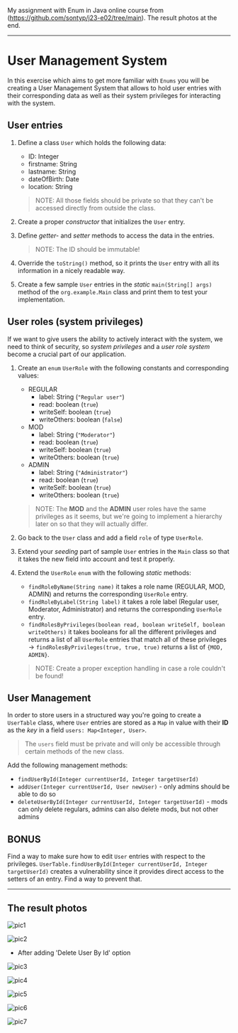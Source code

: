 My assignment with Enum in Java online course from (https://github.com/sontyp/j23-e02/tree/main).
The result photos at the end.

---

# User Management System
In this exercise which aims to get more familiar with `Enums` you will be creating a User Management System that allows
to hold user entries with their corresponding data as well as their system privileges for interacting with the system.

## User entries
1. Define a class `User` which holds the following data:
    - ID: Integer
    - firstname: String
    - lastname: String
    - dateOfBirth: Date
    - location: String

   > NOTE: All those fields should be private so that they can't be accessed directly from outside the class.

2. Create a proper _constructor_ that initializes the `User` entry.
3. Define _getter-_ and _setter_ methods to access the data in the entries.
   > NOTE: The ID should be immutable!
4. Override the `toString()` method, so it prints the `User` entry with all its information in a nicely readable way.
5. Create a few sample `User` entries in the _static_ `main(String[] args)` method of the `org.example.Main` class
   and print them to test your implementation.

## User roles (system privileges)
If we want to give users the ability to actively interact with the system, we need to think of security, so _system privileges_
and a _user role system_ become a crucial part of our application.

1. Create an `enum` `UserRole` with the following constants and corresponding values:
    - REGULAR
        - label: String (`"Regular user"`)
        - read: boolean (`true`)
        - writeSelf: boolean (`true`)
        - writeOthers: boolean (`false`)
    - MOD
        - label: String (`"Moderator"`)
        - read: boolean (`true`)
        - writeSelf: boolean (`true`)
        - writeOthers: boolean (`true`)
    - ADMIN
        - label: String (`"Administrator"`)
        - read: boolean (`true`)
        - writeSelf: boolean (`true`)
        - writeOthers: boolean (`true`)

   >    NOTE: The __MOD__ and the __ADMIN__ user roles have the same privileges as it seems, but we're going to implement
   >    a hierarchy later on so that they will actually differ.
2. Go back to the `User` class and add a field `role` of type `UserRole`.
3. Extend your _seeding_ part of sample `User` entries in the `Main` class so that it takes the new field into account and test it properly.
4. Extend the `UserRole` `enum` with the following _static_ methods:
    - `findRoleByName(String name)` it takes a role name (REGULAR, MOD, ADMIN) and returns the corresponding `UserRole` entry.
    - `findRoleByLabel(String label)` it takes a role label (Regular user, Moderator, Administrator) and returns the corresponding `UserRole` entry.
    - `findRolesByPrivileges(boolean read, boolean writeSelf, boolean writeOthers)` it takes booleans for all the different privileges and returns a list of all `UserRole` entries that match all of these privileges -> `findRolesByPrivileges(true, true, true)` returns a list of `{MOD, ADMIN}`.
   > NOTE: Create a proper exception handling in case a role couldn't be found!

## User Management
In order to store users in a structured way you're going to create a `UserTable` class,
where `User` entries are stored as a `Map` in value with their __ID__ as the _key_ in a field `users: Map<Integer, User>`.
> The `users` field must be private and will only be accessible through certain methods of the new class.

Add the following management methods:
- `findUserById(Integer currentUserId, Integer targetUserId)`
- `addUser(Integer currentUserId, User newUser)` - only admins should be able to do so
- `deleteUserById(Integer currentUserId, Integer targetUserId)` - mods can only delete regulars, admins can also delete mods, but not other admins


## BONUS
Find a way to make sure how to edit `User` entries with respect to the privileges.
`UserTable.findUserById(Integer currentUserId, Integer targetUserId)` creates a vulnerability since it provides direct access to the setters of an entry.
Find a way to prevent that.

---

## The result photos
![pic1](./main/resources/pic1.png)

![pic2](./main/resources/pic2.png)
- After adding 'Delete User By Id' option

![pic3](./main/resources/pic3.png)

![pic4](./main/resources/pic4.png)

![pic5](./main/resources/pic5.png)

![pic6](./main/resources/pic6.png)

![pic7](./main/resources/pic7.png)